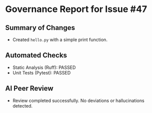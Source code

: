 # Governance Report for Issue #47

## Summary of Changes

- Created `hello.py` with a simple print function.

## Automated Checks

- Static Analysis (Ruff): PASSED
- Unit Tests (Pytest): PASSED

## AI Peer Review

- Review completed successfully. No deviations or hallucinations detected.
